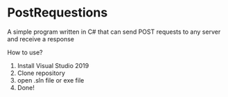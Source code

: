 # PostRequestions
A simple program written in C# that can send POST requests to any server and receive a response

How to use?
1. Install Visual Studio 2019
2. Clone repository
3. open .sln file or exe file
4. Done!
